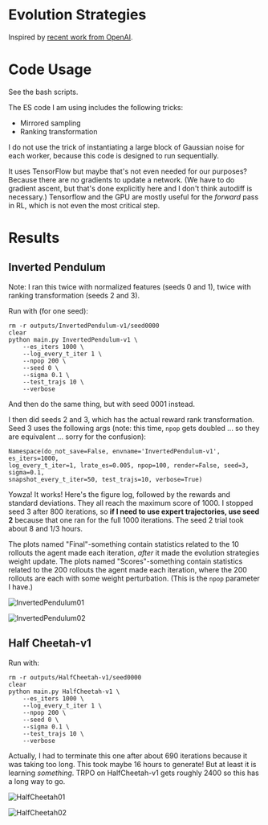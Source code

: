 # Evolution Strategies

Inspired by [recent work from OpenAI][1].

# Code Usage

See the bash scripts.

The ES code I am using includes the following tricks:

- Mirrored sampling
- Ranking transformation

I do not use the trick of instantiating a large block of Gaussian noise for each
worker, because this code is designed to run sequentially.

It uses TensorFlow but maybe that's not even needed for our purposes? Because
there are no gradients to update a network. (We have to do gradient ascent, but
that's done explicitly here and I don't think autodiff is necessary.) Tensorflow
and the GPU are mostly useful for the *forward* pass in RL, which is not even
the most critical step.


# Results

## Inverted Pendulum

Note: I ran this twice with normalized features (seeds 0 and 1), twice with
ranking transformation (seeds 2 and 3).

Run with (for one seed):

```
rm -r outputs/InvertedPendulum-v1/seed0000
clear
python main.py InvertedPendulum-v1 \
    --es_iters 1000 \
    --log_every_t_iter 1 \
    --npop 200 \
    --seed 0 \
    --sigma 0.1 \
    --test_trajs 10 \
    --verbose
```

And then do the same thing, but with seed 0001 instead.

I then did seeds 2 and 3, which has the actual reward rank transformation. Seed
3 uses the following args (note: this time, `npop` gets doubled ... so they are
equivalent ... sorry for the confusion):

```
Namespace(do_not_save=False, envname='InvertedPendulum-v1', es_iters=1000,
log_every_t_iter=1, lrate_es=0.005, npop=100, render=False, seed=3, sigma=0.1,
snapshot_every_t_iter=50, test_trajs=10, verbose=True)
```

Yowza! It works! Here's the figure log, followed by the rewards and standard
deviations. They all reach the maximum score of 1000. I stopped seed 3 after 800
iterations, so **if I need to use expert trajectories, use seed 2** because that
one ran for the full 1000 iterations. The seed 2 trial took about 8 and 1/3
hours.

The plots named "Final"-something contain statistics related to the 10
rollouts the agent made each iteration, *after* it made the evolution strategies
weight update. The plots named "Scores"-something contain statistics related to
the 200 rollouts the agent made each iteration, where the 200 rollouts are each
with some weight perturbation. (This is the `npop` parameter I have.)

![InvertedPendulum01](figures/InvertedPendulum-v1_log.png?raw=true)

![InvertedPendulum02](figures/InvertedPendulum-v1_rewards_std.png?raw=true)


## Half Cheetah-v1

Run with:

```
rm -r outputs/HalfCheetah-v1/seed0000
clear
python main.py HalfCheetah-v1 \
    --es_iters 1000 \
    --log_every_t_iter 1 \
    --npop 200 \
    --seed 0 \
    --sigma 0.1 \
    --test_trajs 10 \
    --verbose
```

Actually, I had to terminate this one after about 690 iterations because it was
taking too long. This took maybe 16 hours to generate! But at least it is
learning *something*. TRPO on HalfCheetah-v1 gets roughly 2400 so this has a
long way to go.

![HalfCheetah01](figures/HalfCheetah-v1_log.png?raw=true)

![HalfCheetah02](figures/HalfCheetah-v1_rewards_std.png?raw=true)


[1]:https://blog.openai.com/evolution-strategies/
